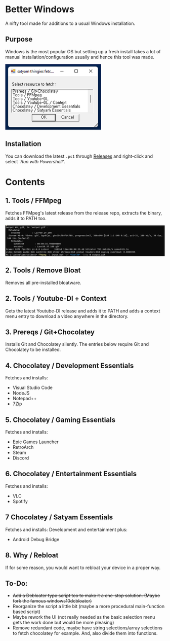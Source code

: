 # Better Windows
A nifty tool made for additions to a usual Windows installation. 

## Purpose
Windows is the most popular OS but setting up a fresh install takes a lot of manual installation/configuration usually and hence this tool was made.
<br>

!["How the application looks"](https://github.com/sudotman/sudotman/blob/main/demos/BetterWindows/overall.png)

## Installation
You can download the latest ```.ps1``` through [Releases](https://github.com/sudotman/BetterWindows/releases/) and right-click and select *'Run with Powershell'*.

# Contents

## 1. Tools / FFMpeg
Fetches FFMpeg's latest release from the release repo, extracts the binary, adds it to PATH too.

!["ffmpeg"](https://github.com/sudotman/sudotman/blob/main/demos/BetterWindows/ffmpeg.png)

## 2. Tools / Remove Bloat
Removes all pre-installed bloatware.

## 2. Tools / Youtube-Dl + Context
Gets the latest Youtube-Dl release and adds it to PATH and adds a context menu entry to download a video anywhere in the directory.

## 3. Prereqs / Git+Chocolatey
Installs Git and Chocolatey silently. The entries below require Git and Chocolatey to be installed.

## 4. Chocolatey / Development Essentials
Fetches and installs:
- Visual Studio Code
- NodeJS
- Notepad++
- 7Zip


## 5. Chocolatey / Gaming Essentials
Fetches and installs:
- Epic Games Launcher
- RetroArch
- Steam
- Discord

## 6. Chocolatey / Entertainment Essentials
Fetches and installs:
- VLC
- Spotify

## 7 Chocolatey / Satyam Essentials
Fetches and installs:
Development and entertainment plus:
- Android Debug Bridge

## 8. Why / Rebloat
If for some reason, you would want to rebloat your device in a proper way.



## To-Do:
- ~~Add a Debloater type script too to make it a one-stop solution. (Maybe fork the famous windows10debloater)~~
- Reorganize the script a little bit (maybe a more procedural main-function based script)
- Maybe rework the UI (not really needed as the basic selection menu gets the work done but would be more pleasing)
- Remove redundant code, maybe have string selections/array selections to fetch chocolatey for example. And, also divide them into functions.
